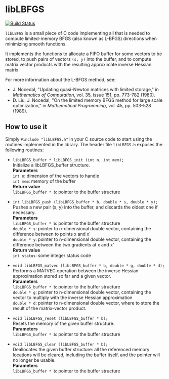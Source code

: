 # libLBFGS

[![Build Status](https://travis-ci.org/lostella/libLBFGS.svg)](https://travis-ci.org/lostella/libLBFGS)

`libLBFGS` is a small piece of C code implementing all that is needed to compute
limited-memory BFGS (also known as L-BFGS) directions when minimizing smooth functions.

It implements the functions to allocate a FIFO buffer for some vectors to be stored,
to push pairs of vectors `(s, y)` into the buffer, and to compute matrix vector products
with the resulting approximate inverse Hessian matrix.

For more information about the L-BFGS method, see:

* J. Nocedal, "Updating quasi-Newton matrices with limited storage," in *Mathematics of Computation*, vol. 35, issue 151, pp. 773-782 (1980).
* D. Liu, J. Nocedal, "On the limited memory BFGS method for large scale optimization," in *Mathematical Programming*, vol. 45, pp. 503-528 (1989).

## How to use it

Simply `#include "libLBFGS.h"` in your C source code to start using the routines
implemented in the library. The header file `libLBFGS.h` exposes the following routines:

* `libLBFGS_buffer * libLBFGS_init (int n, int mem);`  
    Initialize a libLBFGS_buffer structure.  
    **Parameters**  
     `int n`: dimension of the vectors to handle  
     `int mem`: memory of the buffer  
    **Return value**  
     `libLBFGS_buffer * b`: pointer to the buffer structure  

* `int libLBFGS_push (libLBFGS_buffer * b, double * s, double * y);`  
    Pushes a new pair (s, y) into the buffer, and discards the oldest one if necessary.  
    **Parameters**  
     `libLBFGS_buffer * b`: pointer to the buffer structure  
     `double * s`: pointer to n-dimensional double vector, containing the difference between to points x and x'  
     `double * y`: pointer to n-dimensional double vector, containing the difference between the two gradients at x and x'  
    **Return value**  
     `int status`: some integer status code  

* `void libLBFGS_matvec (libLBFGS_buffer * b, double * g, double * d);`  
    Performs a MATVEC operation between the inverse Hessian approximation stored so far and a given vector.  
    **Parameters**  
     `libLBFGS_buffer * b`: pointer to the buffer structure  
     `double * g`: pointer to n-dimensional double vector, containing the vector to multiply with the inverse Hessian approximation  
     `double * d`: pointer to n-dimensional double vector, where to store the result of the matrix-vector product.  

* `void libLBFGS_reset (libLBFGS_buffer * b);`  
    Resets the memory of the given buffer structure.  
    **Parameters**  
     `libLBFGS_buffer * b`: pointer to the buffer structure  

* `void libLBFGS_clear (libLBFGS_buffer * b);`  
    Deallocates the given buffer structure: all the referenced memory locations will be cleared, including the buffer itself, and the pointer will no longer be usable.  
    **Parameters**  
     `libLBFGS_buffer * b`: pointer to the buffer structure

